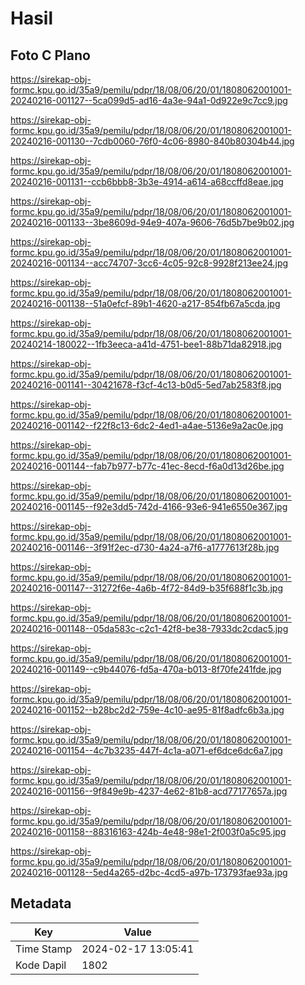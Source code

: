 # Hasil

## Foto C Plano

https://sirekap-obj-formc.kpu.go.id/35a9/pemilu/pdpr/18/08/06/20/01/1808062001001-20240216-001127--5ca099d5-ad16-4a3e-94a1-0d922e9c7cc9.jpg

https://sirekap-obj-formc.kpu.go.id/35a9/pemilu/pdpr/18/08/06/20/01/1808062001001-20240216-001130--7cdb0060-76f0-4c06-8980-840b80304b44.jpg

https://sirekap-obj-formc.kpu.go.id/35a9/pemilu/pdpr/18/08/06/20/01/1808062001001-20240216-001131--ccb6bbb8-3b3e-4914-a614-a68ccffd8eae.jpg

https://sirekap-obj-formc.kpu.go.id/35a9/pemilu/pdpr/18/08/06/20/01/1808062001001-20240216-001133--3be8609d-94e9-407a-9606-76d5b7be9b02.jpg

https://sirekap-obj-formc.kpu.go.id/35a9/pemilu/pdpr/18/08/06/20/01/1808062001001-20240216-001134--acc74707-3cc6-4c05-92c8-9928f213ee24.jpg

https://sirekap-obj-formc.kpu.go.id/35a9/pemilu/pdpr/18/08/06/20/01/1808062001001-20240216-001138--51a0efcf-89b1-4620-a217-854fb67a5cda.jpg

https://sirekap-obj-formc.kpu.go.id/35a9/pemilu/pdpr/18/08/06/20/01/1808062001001-20240214-180022--1fb3eeca-a41d-4751-bee1-88b71da82918.jpg

https://sirekap-obj-formc.kpu.go.id/35a9/pemilu/pdpr/18/08/06/20/01/1808062001001-20240216-001141--30421678-f3cf-4c13-b0d5-5ed7ab2583f8.jpg

https://sirekap-obj-formc.kpu.go.id/35a9/pemilu/pdpr/18/08/06/20/01/1808062001001-20240216-001142--f22f8c13-6dc2-4ed1-a4ae-5136e9a2ac0e.jpg

https://sirekap-obj-formc.kpu.go.id/35a9/pemilu/pdpr/18/08/06/20/01/1808062001001-20240216-001144--fab7b977-b77c-41ec-8ecd-f6a0d13d26be.jpg

https://sirekap-obj-formc.kpu.go.id/35a9/pemilu/pdpr/18/08/06/20/01/1808062001001-20240216-001145--f92e3dd5-742d-4166-93e6-941e6550e367.jpg

https://sirekap-obj-formc.kpu.go.id/35a9/pemilu/pdpr/18/08/06/20/01/1808062001001-20240216-001146--3f91f2ec-d730-4a24-a7f6-a1777613f28b.jpg

https://sirekap-obj-formc.kpu.go.id/35a9/pemilu/pdpr/18/08/06/20/01/1808062001001-20240216-001147--31272f6e-4a6b-4f72-84d9-b35f688f1c3b.jpg

https://sirekap-obj-formc.kpu.go.id/35a9/pemilu/pdpr/18/08/06/20/01/1808062001001-20240216-001148--05da583c-c2c1-42f8-be38-7933dc2cdac5.jpg

https://sirekap-obj-formc.kpu.go.id/35a9/pemilu/pdpr/18/08/06/20/01/1808062001001-20240216-001149--c9b44076-fd5a-470a-b013-8f70fe241fde.jpg

https://sirekap-obj-formc.kpu.go.id/35a9/pemilu/pdpr/18/08/06/20/01/1808062001001-20240216-001152--b28bc2d2-759e-4c10-ae95-81f8adfc6b3a.jpg

https://sirekap-obj-formc.kpu.go.id/35a9/pemilu/pdpr/18/08/06/20/01/1808062001001-20240216-001154--4c7b3235-447f-4c1a-a071-ef6dce6dc6a7.jpg

https://sirekap-obj-formc.kpu.go.id/35a9/pemilu/pdpr/18/08/06/20/01/1808062001001-20240216-001156--9f849e9b-4237-4e62-81b8-acd77177657a.jpg

https://sirekap-obj-formc.kpu.go.id/35a9/pemilu/pdpr/18/08/06/20/01/1808062001001-20240216-001158--88316163-424b-4e48-98e1-2f003f0a5c95.jpg

https://sirekap-obj-formc.kpu.go.id/35a9/pemilu/pdpr/18/08/06/20/01/1808062001001-20240216-001128--5ed4a265-d2bc-4cd5-a97b-173793fae93a.jpg


## Metadata

| Key        | Value               |
| ---------- | ------------------- |
| Time Stamp | 2024-02-17 13:05:41 |
| Kode Dapil | 1802                |



